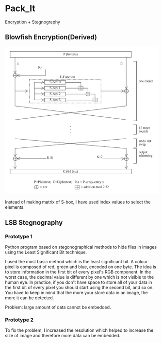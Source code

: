 # Pack_It

Encryption + Stegnography

## Blowfish Encryption(Derived)

![](Images/Blowfish_diagram.png)

Instead of making matrix of S-box, I have used index values to select the elements.

## LSB Stegnography

### Prototype 1

Python program based on stegonographical methods to hide files in images using the Least Significant Bit technique.

I used the most basic method which is the least significant bit. A colour pixel is composed of red, green and blue, encoded on one byte. The idea is to store information in the first bit of every pixel's RGB component. In the worst case, the decimal value is different by one which is not visible to the human eye. In practice, if you don't have space to store all of your data in the first bit of every pixel you should start using the second bit, and so on. You have to keep in mind that the more your store data in an image, the more it can be detected.

Problem: large amount of data cannot be embedded.

### Prototype 2

To fix the problem, I increased the resolution which helped to increase the size of image and therefore more data can be embedded.
